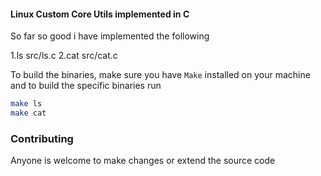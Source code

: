 #### Linux Custom Core Utils implemented in C

So far so good i have implemented the following

1.ls src/ls.c
2.cat src/cat.c

To build the binaries, make sure you have `Make` installed on your machine and to build the specific binaries run

```sh
make ls
make cat
```
### Contributing

Anyone is welcome to make changes or extend the source code
